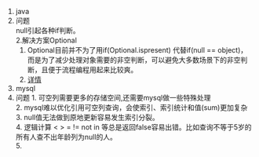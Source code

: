 1. java         
  1. 问题      
        null引起各种if判断。        
  2.解决方案Optional    
        1. Optional目前并不为了用if(Optional.ispresent) 代替if(null == object)，而是为了减少处理对象需要的非空判断，可以避免大多数场景下的非空判断，且便于流程编程用起来比较爽。    
        2. [详情](https://www.cnblogs.com/rjzheng/p/9163246.html)           
2. mysql
  1. 问题
    1. 可空列需要更多的存储空间,还需要mysql做一些特殊处理      
    2. mysql难以优化引用可空列查询，会使索引、索引统计和值(sum)更加复杂       
    3. null值无法做到原地更新容易发生索引分裂。        
    4. 逻辑计算 < > = != not in 等总是返回false容易出错。比如查询不等于5岁的所有人查不出年龄列为null的人。        
    5. 
